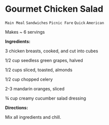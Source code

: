 # Gourmet Chicken Salad

`Main Meal` `Sandwiches` `Picnic Fare` `Quick` `American`

Makes ~ 6 servings

**Ingredients:**

3 chicken breasts, cooked, and cut into cubes

1/2 cup seedless green grapes, halved

1/2 cups sliced, toasted, almonds

1/2 cup chopped celery

2-3 mandarin oranges, sliced

¾ cup creamy cucumber salad dressing

**Directions:**

Mix all ingredients and chill. 
